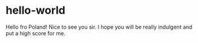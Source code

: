 # hello-world
Hello fro Poland!
Nice to see you sir. I hope you will be really indulgent and put a high score for me.
